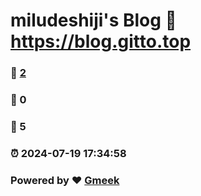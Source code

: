 # miludeshiji's Blog :link: https://blog.gitto.top 
### :page_facing_up: [2](https://blog.gitto.top/tag.html) 
### :speech_balloon: 0 
### :hibiscus: 5 
### :alarm_clock: 2024-07-19 17:34:58 
### Powered by :heart: [Gmeek](https://github.com/Meekdai/Gmeek)
